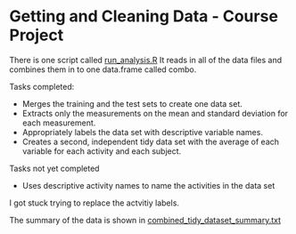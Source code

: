 Getting and Cleaning Data - Course Project
=========

There is one script called [run_analysis.R]
It reads in all of the data files and combines them in to one data.frame called combo.

Tasks completed:
- Merges the training and the test sets to create one data set.
- Extracts only the measurements on the mean and standard deviation for each measurement. 
- Appropriately labels the data set with descriptive variable names. 
- Creates a second, independent tidy data set with the average of each variable for each activity and each subject. 

 

Tasks not yet completed
- Uses descriptive activity names to name the activities in the data set



I got stuck trying to replace the actvitiy labels.

The summary of the data is shown in [combined_tidy_dataset_summary.txt]

[run_analysis.R]:https://github.com/timothyohare/data-scientist/blob/master/get-clean-data/course-project/run_analysis.R
[combined_tidy_dataset_summary.txt]:https://github.com/timothyohare/data-scientist/blob/master/get-clean-data/course-project/data/combined_tidy_dataset_summary.txt
